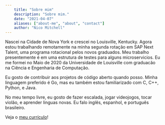 ```yaml
---
    title: "Sobre mim" 
    description: "Sobre mim." 
    date: "2021-04-07" 
    aliases: ["about-me", "about", "contact"] 
    author: "Nico Mitchell" 
---
```


Nascei na Cidade de Nova York e crescei no Louisville, Kentucky. Agora estou trabalhando remotamente 
na minha segunda rotação em SAP Next Talent, uma programa rotacional pelos novos  graduados. Meu trabalho 
presentemente é em uma estrutura de testes para alguns microservicios. Eu me formei no Maio de 
2020 da Universidade de Louisville com graduacão na Ciência e Engenharia de Computação.

Eu gosto de contribuir aos projetos de código aberto quando posso. Minha linguagem preferido é Go, 
mas eu também estou familiarizado com C, C++, Python, e Java.

No meu tempo livre, eu gosto de fazer escalada, jogar videojogos, tocar violão, e 
aprender linguas novas. Eu falo inglês, espanhol, e português brasileiro.

Veja o [meu currículo](../../documents/resume-plain.pdf)!
